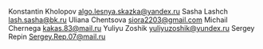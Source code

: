 Konstantin Kholopov algo.lesnya.skazka@yandex.ru
Sasha Lashch lash.sasha@bk.ru
Uliana Chentsova siora2203@gmail.com
Michail Chernega kakas.83@mail.ru
Yuliyu Zoshik yuliyuzoshik@yundex.ru
Sergey Repin Sergey.Rep.07@mail.ru
